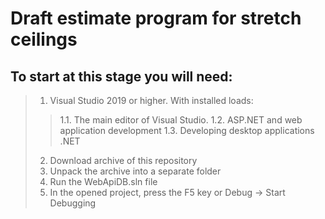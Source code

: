 # Draft estimate program for stretch ceilings

## To start at this stage you will need:
> 1. Visual Studio 2019 or higher. With installed loads:
>> 1.1. The main editor of Visual Studio.
>> 1.2. ASP.NET and web application development
>> 1.3. Developing desktop applications .NET
> 2. Download archive of this repository
> 3. Unpack the archive into a separate folder
> 4. Run the WebApiDB.sln file
> 5. In the opened project, press the F5 key or Debug -> Start Debugging